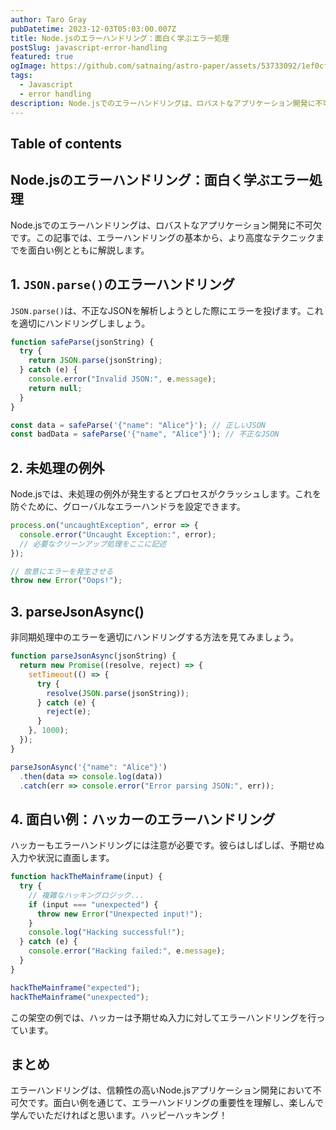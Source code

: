 ```yaml
---
author: Taro Gray
pubDatetime: 2023-12-03T05:03:00.007Z
title: Node.jsのエラーハンドリング：面白く学ぶエラー処理
postSlug: javascript-error-handling
featured: true
ogImage: https://github.com/satnaing/astro-paper/assets/53733092/1ef0cf03-8137-4d67-ac81-84a032119e3a
tags:
  - Javascript
  - error handling
description: Node.jsでのエラーハンドリングは、ロバストなアプリケーション開発に不可欠です。この記事では、エラーハンドリングの基本から、より高度なテクニックまでを面白い例とともに解説します。
---
```


## Table of contents

## Node.jsのエラーハンドリング：面白く学ぶエラー処理

Node.jsでのエラーハンドリングは、ロバストなアプリケーション開発に不可欠です。この記事では、エラーハンドリングの基本から、より高度なテクニックまでを面白い例とともに解説します。

## 1. `JSON.parse()`のエラーハンドリング

`JSON.parse()`は、不正なJSONを解析しようとした際にエラーを投げます。これを適切にハンドリングしましょう。

```javascript
function safeParse(jsonString) {
  try {
    return JSON.parse(jsonString);
  } catch (e) {
    console.error("Invalid JSON:", e.message);
    return null;
  }
}

const data = safeParse('{"name": "Alice"}'); // 正しいJSON
const badData = safeParse('{"name", "Alice"}'); // 不正なJSON
```

## 2. 未処理の例外

Node.jsでは、未処理の例外が発生するとプロセスがクラッシュします。これを防ぐために、グローバルなエラーハンドラを設定できます。

```javascript
process.on("uncaughtException", error => {
  console.error("Uncaught Exception:", error);
  // 必要なクリーンアップ処理をここに記述
});

// 故意にエラーを発生させる
throw new Error("Oops!");
```

## 3. parseJsonAsync()

非同期処理中のエラーを適切にハンドリングする方法を見てみましょう。

```javascript
function parseJsonAsync(jsonString) {
  return new Promise((resolve, reject) => {
    setTimeout(() => {
      try {
        resolve(JSON.parse(jsonString));
      } catch (e) {
        reject(e);
      }
    }, 1000);
  });
}

parseJsonAsync('{"name": "Alice"}')
  .then(data => console.log(data))
  .catch(err => console.error("Error parsing JSON:", err));
```

## 4. 面白い例：ハッカーのエラーハンドリング

ハッカーもエラーハンドリングには注意が必要です。彼らはしばしば、予期せぬ入力や状況に直面します。

```javascript
function hackTheMainframe(input) {
  try {
    // 複雑なハッキングロジック...
    if (input === "unexpected") {
      throw new Error("Unexpected input!");
    }
    console.log("Hacking successful!");
  } catch (e) {
    console.error("Hacking failed:", e.message);
  }
}

hackTheMainframe("expected");
hackTheMainframe("unexpected");
```

この架空の例では、ハッカーは予期せぬ入力に対してエラーハンドリングを行っています。

## まとめ

エラーハンドリングは、信頼性の高いNode.jsアプリケーション開発において不可欠です。面白い例を通じて、エラーハンドリングの重要性を理解し、楽しんで学んでいただければと思います。ハッピーハッキング！
